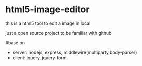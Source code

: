 html5-image-editor
==================

this is a html5 tool to edit a image in local

just a open source project to be familiar with github

#base on
* server: nodejs, express, middlewire(multiparty,body-parser)
* client: jquery, jquery-form